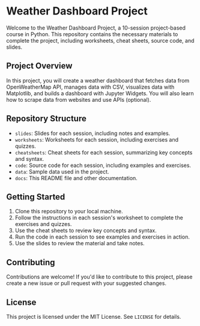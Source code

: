 # Weather Dashboard Project

Welcome to the Weather Dashboard Project, a 10-session project-based course in Python. This repository contains the necessary materials to complete the project, including worksheets, cheat sheets, source code, and slides.

## Project Overview

In this project, you will create a weather dashboard that fetches data from OpenWeatherMap API, manages data with CSV, visualizes data with Matplotlib, and builds a dashboard with Jupyter Widgets. You will also learn how to scrape data from websites and use APIs (optional).

## Repository Structure

* `slides`: Slides for each session, including notes and examples.
* `worksheets`: Worksheets for each session, including exercises and quizzes.
* `cheatsheets`: Cheat sheets for each session, summarizing key concepts and syntax.
* `code`: Source code for each session, including examples and exercises.
* `data`: Sample data used in the project.
* `docs`: This README file and other documentation.

## Getting Started

1. Clone this repository to your local machine.
2. Follow the instructions in each session's worksheet to complete the exercises and quizzes.
3. Use the cheat sheets to review key concepts and syntax.
4. Run the code in each session to see examples and exercises in action.
5. Use the slides to review the material and take notes.

## Contributing

Contributions are welcome! If you'd like to contribute to this project, please create a new issue or pull request with your suggested changes.

## License

This project is licensed under the MIT License. See `LICENSE` for details.
